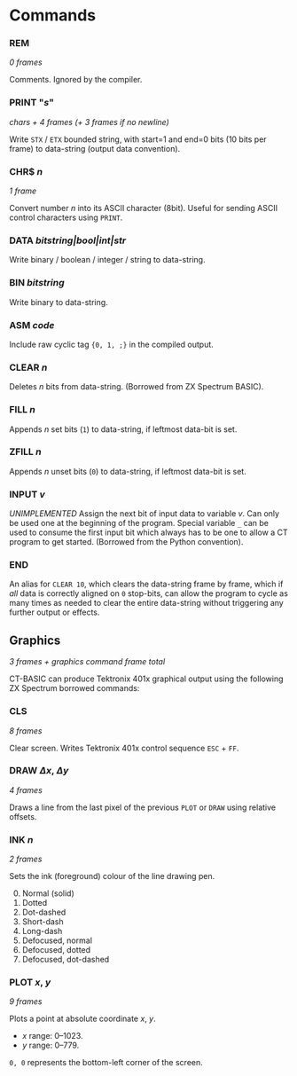 # Commands

### REM
_0 frames_

Comments. Ignored by the compiler.

### PRINT "_s_"
_chars + 4 frames (+ 3 frames if no newline)_

Write `STX` / `ETX` bounded string, with start=1 and end=0 bits (10 bits per frame) to data-string (output data convention).

### CHR$ _n_
_1 frame_

Convert number _n_ into its ASCII character (8bit). Useful for sending ASCII control characters using `PRINT`.

### DATA _bitstring|bool|int|str_
Write binary / boolean / integer / string to data-string.

### BIN _bitstring_
Write binary to data-string.

### ASM _code_
Include raw cyclic tag `{0, 1, ;}` in the compiled output.

### CLEAR _n_
Deletes _n_ bits from data-string. (Borrowed from ZX Spectrum BASIC).

### FILL _n_
Appends _n_ set bits (`1`) to data-string, if leftmost data-bit is set.

### ZFILL _n_
Appends _n_ unset bits (`0`) to data-string, if leftmost data-bit is set.

### INPUT _v_
_UNIMPLEMENTED_
Assign the next bit of input data to variable _v_. Can only be used one at the beginning of the program. Special variable `_` can be used to consume the first input bit which always has to be one to allow a CT program to get started. (Borrowed from the Python convention).

### END
An alias for `CLEAR 10`, which clears the data-string frame by frame, which if _all_ data is correctly aligned on `0` stop-bits, can allow the program to cycle as many times as needed to clear the entire data-string without triggering any further output or effects.

## Graphics
_3 frames + graphics command frame total_

CT-BASIC can produce Tektronix 401x graphical output using the following ZX Spectrum borrowed commands:

### CLS
_8 frames_

Clear screen. Writes Tektronix 401x control sequence `ESC` + `FF`.

### DRAW _Δx_, _Δy_
_4 frames_

Draws a line from the last pixel of the previous `PLOT` or `DRAW` using relative offsets.

### INK _n_
_2 frames_

Sets the ink (foreground) colour of the line drawing pen.

0. Normal (solid)
1. Dotted
2. Dot-dashed
3. Short-dash
4. Long-dash
5. Defocused, normal
6. Defocused, dotted
7. Defocused, dot-dashed

### PLOT _x_, _y_
_9 frames_

Plots a point at absolute coordinate _x_, _y_.
* _x_ range: 0–1023.
* _y_ range: 0–779.

`0, 0` represents the bottom-left corner of the screen.
